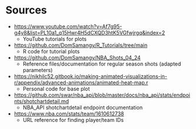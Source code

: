 # Sources

- https://www.youtube.com/watch?v=Af7g95-g4y8&list=PL10a1_q15Hwr4H5dCXQD3htK5VGfwjrgq&index=2
    - YouTube tutorials for plots
- https://github.com/DomSamangy/R_Tutorials/tree/main
    - R code for tutorial plots
- https://github.com/DomSamangy/NBA_Shots_04_24
    - Reference files/documentation for regular season shots (adapted parameters)
- https://nikhilc52.gitbook.io/making-animated-visualizations-in-r/appendix/advanced-animations/animated-heat-map.r
    - Personal code for base plot
- https://github.com/swar/nba_api/blob/master/docs/nba_api/stats/endpoints/shotchartdetail.md
    - NBA_API shotchartdetail endpoint documentation
- https://www.nba.com/stats/team/1610612738
    - URL reference for finding player/team IDs
